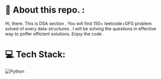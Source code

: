 # 💫 About this repo. :
Hi, there.  This is DSA section . You will find 150+ leetcode+GFG problem solved of every data-structures . I will be solving the questions in effective way to poffer efficient solutions. Enjoy the code . 
# 💻 Tech Stack:
![Python](https://img.shields.io/badge/python-3670A0?style=for-the-badge&logo=python&logoColor=ffdd54)

